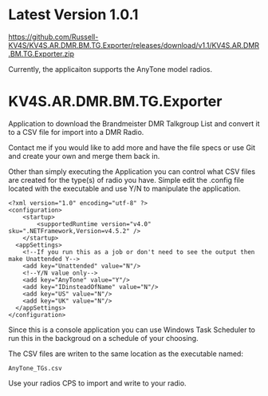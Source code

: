 # Latest Version 1.0.1
https://github.com/Russell-KV4S/KV4S.AR.DMR.BM.TG.Exporter/releases/download/v1.1/KV4S.AR.DMR.BM.TG.Exporter.zip

Currently, the applicaiton supports the AnyTone model radios.

# KV4S.AR.DMR.BM.TG.Exporter
Application to download the Brandmeister DMR Talkgroup List and convert it to a CSV file for import into a DMR Radio.

Contact me if you would like to add more and have the file specs or use Git and create your own and merge them back in.

Other than simply executing the Application you can control what CSV files are created for the type(s) of radio you have.
Simple edit the .config file located with the executable and use Y/N to manipulate the application. 
```
<?xml version="1.0" encoding="utf-8" ?>
<configuration>
    <startup> 
        <supportedRuntime version="v4.0" sku=".NETFramework,Version=v4.5.2" />
    </startup>
  <appSettings>
    <!--If you run this as a job or don't need to see the output then make Unattended Y-->
    <add key="Unattended" value="N"/>
    <!--Y/N value only-->
    <add key="AnyTone" value="Y"/>
    <add key="IDinsteadOfName" value="N"/>
    <add key="US" value="N"/>
    <add key="UK" value="N"/>
  </appSettings>
</configuration>
```

Since this is a console application you can use Windows Task Scheduler to run this in the backgroud on a schedule of your choosing.

The CSV files are writen to the same location as the executable named:
```
AnyTone_TGs.csv

```

Use your radios CPS to import and write to your radio.
